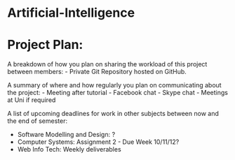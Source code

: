 # Artificial-Intelligence

# Project Plan:

A breakdown of how you plan on sharing the workload of this project between members:
	- Private Git Repository hosted on GitHub.

A summary of where and how regularly you plan on communicating about the project:
	- Meeting after tutorial
	- Facebook chat
	- Skype chat
	- Meetings at Uni if required

A list of upcoming deadlines for work in other subjects between now and the end of semester:
  - Software Modelling and Design: ?
  - Computer Systems: Assignment 2 - Due Week 10/11/12?
  - Web Info Tech: Weekly deliverables
